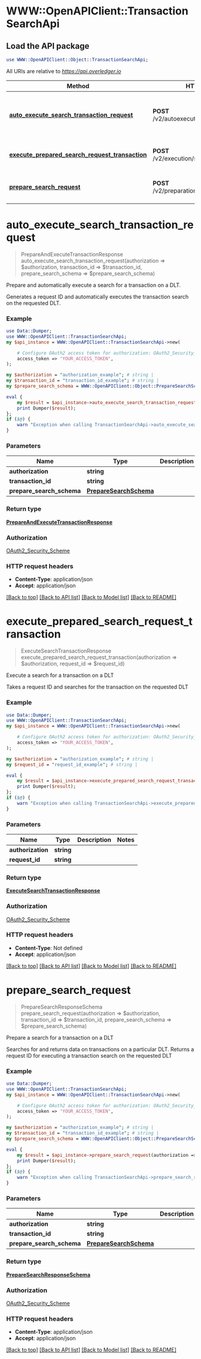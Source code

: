 # WWW::OpenAPIClient::TransactionSearchApi

## Load the API package
```perl
use WWW::OpenAPIClient::Object::TransactionSearchApi;
```

All URIs are relative to *https://api.overledger.io*

Method | HTTP request | Description
------------- | ------------- | -------------
[**auto_execute_search_transaction_request**](TransactionSearchApi.md#auto_execute_search_transaction_request) | **POST** /v2/autoexecution/search/transaction | Prepare and automatically execute a search for a transaction on a DLT.
[**execute_prepared_search_request_transaction**](TransactionSearchApi.md#execute_prepared_search_request_transaction) | **POST** /v2/execution/search/transaction | Execute a search for a transaction on a DLT
[**prepare_search_request**](TransactionSearchApi.md#prepare_search_request) | **POST** /v2/preparation/search/transaction | Prepare a search for a transaction on a DLT


# **auto_execute_search_transaction_request**
> PrepareAndExecuteTransactionResponse auto_execute_search_transaction_request(authorization => $authorization, transaction_id => $transaction_id, prepare_search_schema => $prepare_search_schema)

Prepare and automatically execute a search for a transaction on a DLT.

Generates a request ID and automatically executes the transaction search on the requested DLT.

### Example
```perl
use Data::Dumper;
use WWW::OpenAPIClient::TransactionSearchApi;
my $api_instance = WWW::OpenAPIClient::TransactionSearchApi->new(

    # Configure OAuth2 access token for authorization: OAuth2_Security_Scheme
    access_token => 'YOUR_ACCESS_TOKEN',
);

my $authorization = "authorization_example"; # string | 
my $transaction_id = "transaction_id_example"; # string | 
my $prepare_search_schema = WWW::OpenAPIClient::Object::PrepareSearchSchema->new(); # PrepareSearchSchema | 

eval {
    my $result = $api_instance->auto_execute_search_transaction_request(authorization => $authorization, transaction_id => $transaction_id, prepare_search_schema => $prepare_search_schema);
    print Dumper($result);
};
if ($@) {
    warn "Exception when calling TransactionSearchApi->auto_execute_search_transaction_request: $@\n";
}
```

### Parameters

Name | Type | Description  | Notes
------------- | ------------- | ------------- | -------------
 **authorization** | **string**|  | 
 **transaction_id** | **string**|  | 
 **prepare_search_schema** | [**PrepareSearchSchema**](PrepareSearchSchema.md)|  | 

### Return type

[**PrepareAndExecuteTransactionResponse**](PrepareAndExecuteTransactionResponse.md)

### Authorization

[OAuth2_Security_Scheme](../README.md#OAuth2_Security_Scheme)

### HTTP request headers

 - **Content-Type**: application/json
 - **Accept**: application/json

[[Back to top]](#) [[Back to API list]](../README.md#documentation-for-api-endpoints) [[Back to Model list]](../README.md#documentation-for-models) [[Back to README]](../README.md)

# **execute_prepared_search_request_transaction**
> ExecuteSearchTransactionResponse execute_prepared_search_request_transaction(authorization => $authorization, request_id => $request_id)

Execute a search for a transaction on a DLT

Takes a request ID and searches for the transaction on the requested DLT

### Example
```perl
use Data::Dumper;
use WWW::OpenAPIClient::TransactionSearchApi;
my $api_instance = WWW::OpenAPIClient::TransactionSearchApi->new(

    # Configure OAuth2 access token for authorization: OAuth2_Security_Scheme
    access_token => 'YOUR_ACCESS_TOKEN',
);

my $authorization = "authorization_example"; # string | 
my $request_id = "request_id_example"; # string | 

eval {
    my $result = $api_instance->execute_prepared_search_request_transaction(authorization => $authorization, request_id => $request_id);
    print Dumper($result);
};
if ($@) {
    warn "Exception when calling TransactionSearchApi->execute_prepared_search_request_transaction: $@\n";
}
```

### Parameters

Name | Type | Description  | Notes
------------- | ------------- | ------------- | -------------
 **authorization** | **string**|  | 
 **request_id** | **string**|  | 

### Return type

[**ExecuteSearchTransactionResponse**](ExecuteSearchTransactionResponse.md)

### Authorization

[OAuth2_Security_Scheme](../README.md#OAuth2_Security_Scheme)

### HTTP request headers

 - **Content-Type**: Not defined
 - **Accept**: application/json

[[Back to top]](#) [[Back to API list]](../README.md#documentation-for-api-endpoints) [[Back to Model list]](../README.md#documentation-for-models) [[Back to README]](../README.md)

# **prepare_search_request**
> PrepareSearchResponseSchema prepare_search_request(authorization => $authorization, transaction_id => $transaction_id, prepare_search_schema => $prepare_search_schema)

Prepare a search for a transaction on a DLT

Searches for and returns data on transactions on a particular DLT. Returns a request ID for executing a transaction search on the requested DLT

### Example
```perl
use Data::Dumper;
use WWW::OpenAPIClient::TransactionSearchApi;
my $api_instance = WWW::OpenAPIClient::TransactionSearchApi->new(

    # Configure OAuth2 access token for authorization: OAuth2_Security_Scheme
    access_token => 'YOUR_ACCESS_TOKEN',
);

my $authorization = "authorization_example"; # string | 
my $transaction_id = "transaction_id_example"; # string | 
my $prepare_search_schema = WWW::OpenAPIClient::Object::PrepareSearchSchema->new(); # PrepareSearchSchema | 

eval {
    my $result = $api_instance->prepare_search_request(authorization => $authorization, transaction_id => $transaction_id, prepare_search_schema => $prepare_search_schema);
    print Dumper($result);
};
if ($@) {
    warn "Exception when calling TransactionSearchApi->prepare_search_request: $@\n";
}
```

### Parameters

Name | Type | Description  | Notes
------------- | ------------- | ------------- | -------------
 **authorization** | **string**|  | 
 **transaction_id** | **string**|  | 
 **prepare_search_schema** | [**PrepareSearchSchema**](PrepareSearchSchema.md)|  | 

### Return type

[**PrepareSearchResponseSchema**](PrepareSearchResponseSchema.md)

### Authorization

[OAuth2_Security_Scheme](../README.md#OAuth2_Security_Scheme)

### HTTP request headers

 - **Content-Type**: application/json
 - **Accept**: application/json

[[Back to top]](#) [[Back to API list]](../README.md#documentation-for-api-endpoints) [[Back to Model list]](../README.md#documentation-for-models) [[Back to README]](../README.md)

